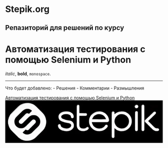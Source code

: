 Stepik.org
=======

Репазиторий для решений по курсу
--------------------------------

# Автоматизация тестирования с помощью Selenium и Python #

_italic_, **bold**, `monospace`.

---
Что будет добавлено:
     - Решения
     - Комментарии
     - Размышления
     

[Автоматизация тестирования с помощью Selenium и Python](https://stepik.org/course/575)
![stepik](stepik.jpg "stepik")
